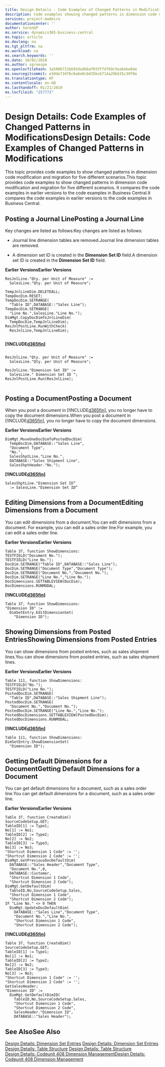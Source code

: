 ```yaml
---
title: Design Details - Code Examples of Changed Patterns in Modifications | Microsoft Docs
description: Code examples showing changed patterns in dimension code modification and migration for five different scenarios. It compares the code examples in earlier versions to the code examples in Business Central.
services: project-madeira
documentationcenter: ''
author: SorenGP
ms.service: dynamics365-business-central
ms.topic: article
ms.devlang: na
ms.tgt_pltfrm: na
ms.workload: na
ms.search.keywords: ''
ms.date: 10/01/2018
ms.author: sgroespe
ms.openlocfilehash: 3a5806711b693dadbbaf033ffd769c5eabebe8de
ms.sourcegitcommit: e10de72476c6a6e0cbd35bcb714a29b535c39f0e
ms.translationtype: HT
ms.contentlocale: en-GB
ms.lasthandoff: 01/21/2019
ms.locfileid: "257772"
---
```

# <a name="design-details-code-examples-of-changed-patterns-in-modifications"></a><span data-ttu-id="0c387-104">Design Details: Code Examples of Changed Patterns in Modifications</span><span class="sxs-lookup"><span data-stu-id="0c387-104">Design Details: Code Examples of Changed Patterns in Modifications</span></span>
<span data-ttu-id="0c387-105">This topic provides code examples to show changed patterns in dimension code modification and migration for five different scenarios.</span><span class="sxs-lookup"><span data-stu-id="0c387-105">This topic provides code examples to show changed patterns in dimension code modification and migration for five different scenarios.</span></span> <span data-ttu-id="0c387-106">It compares the code examples in earlier versions to the code examples in Business Central.</span><span class="sxs-lookup"><span data-stu-id="0c387-106">It compares the code examples in earlier versions to the code examples in Business Central.</span></span>

## <a name="posting-a-journal-line"></a><span data-ttu-id="0c387-107">Posting a Journal Line</span><span class="sxs-lookup"><span data-stu-id="0c387-107">Posting a Journal Line</span></span>  
<span data-ttu-id="0c387-108">Key changes are listed as follows:</span><span class="sxs-lookup"><span data-stu-id="0c387-108">Key changes are listed as follows:</span></span>  
  
- <span data-ttu-id="0c387-109">Journal line dimension tables are removed.</span><span class="sxs-lookup"><span data-stu-id="0c387-109">Journal line dimension tables are removed.</span></span>  
  
- <span data-ttu-id="0c387-110">A dimension set ID is created in the **Dimension Set ID** field.</span><span class="sxs-lookup"><span data-stu-id="0c387-110">A dimension set ID is created in the **Dimension Set ID** field.</span></span>  
  
<span data-ttu-id="0c387-111">**Earlier Versions**</span><span class="sxs-lookup"><span data-stu-id="0c387-111">**Earlier Versions**</span></span>  
  
```  
ResJnlLine."Qty. per Unit of Measure" :=   
  SalesLine."Qty. per Unit of Measure";  
  
TempJnlLineDim.DELETEALL;  
TempDocDim.RESET;  
TempDocDim.SETRANGE(  
  "Table ID",DATABASE::"Sales Line");  
TempDocDim.SETRANGE(  
  "Line No.",SalesLine."Line No.");  
DimMgt.CopyDocDimToJnlLineDim(  
  TempDocDim,TempJnlLineDim);  
ResJnlPostLine.RunWithCheck(  
  ResJnlLine,TempJnlLineDim);  
  
```  
  
 **[!INCLUDE[d365fin](includes/d365fin_md.md)]**  
  
```  
  
ResJnlLine."Qty. per Unit of Measure" :=   
  SalesLine."Qty. per Unit of Measure";  
  
ResJnlLine."Dimension Set ID" :=   
  SalesLine." Dimension Set ID ";  
ResJnlPostLine.Run(ResJnlLine);  
  
```  
  
## <a name="posting-a-document"></a><span data-ttu-id="0c387-112">Posting a Document</span><span class="sxs-lookup"><span data-stu-id="0c387-112">Posting a Document</span></span>  
 <span data-ttu-id="0c387-113">When you post a document in [!INCLUDE[d365fin](includes/d365fin_md.md)], you no longer have to copy the document dimensions.</span><span class="sxs-lookup"><span data-stu-id="0c387-113">When you post a document in [!INCLUDE[d365fin](includes/d365fin_md.md)], you no longer have to copy the document dimensions.</span></span>  
  
 <span data-ttu-id="0c387-114">**Earlier Versions**</span><span class="sxs-lookup"><span data-stu-id="0c387-114">**Earlier Versions**</span></span>  
  
```  
DimMgt.MoveOneDocDimToPostedDocDim(  
  TempDocDim,DATABASE::"Sales Line",  
  "Document Type",  
  "No.",  
  SalesShptLine."Line No.",  
  DATABASE::"Sales Shipment Line",  
  SalesShptHeader."No.");  
```  
  
 **[!INCLUDE[d365fin](includes/d365fin_md.md)]**  
  
```  
SalesShptLine."Dimension Set ID”  
  := SalesLine."Dimension Set ID”  
```  
  
## <a name="editing-dimensions-from-a-document"></a><span data-ttu-id="0c387-115">Editing Dimensions from a Document</span><span class="sxs-lookup"><span data-stu-id="0c387-115">Editing Dimensions from a Document</span></span>  
 <span data-ttu-id="0c387-116">You can edit dimensions from a document.</span><span class="sxs-lookup"><span data-stu-id="0c387-116">You can edit dimensions from a document.</span></span> <span data-ttu-id="0c387-117">For example, you can edit a sales order line.</span><span class="sxs-lookup"><span data-stu-id="0c387-117">For example, you can edit a sales order line.</span></span>  
  
 <span data-ttu-id="0c387-118">**Earlier Versions**</span><span class="sxs-lookup"><span data-stu-id="0c387-118">**Earlier Versions**</span></span>  
  
```  
Table 37, function ShowDimensions:  
TESTFIELD("Document No.");  
TESTFIELD("Line No.");  
DocDim.SETRANGE("Table ID",DATABASE::"Sales Line");  
DocDim.SETRANGE("Document Type","Document Type");  
DocDim.SETRANGE("Document No.","Document No.");  
DocDim.SETRANGE("Line No.","Line No.");  
DocDimensions.SETTABLEVIEW(DocDim);  
DocDimensions.RUNMODAL;  
```  
  
 **[!INCLUDE[d365fin](includes/d365fin_md.md)]**  
  
```  
Table 37, function ShowDimensions:  
"Dimension ID" :=   
  DimSetEntry.EditDimensionSet(  
    "Dimension ID");  
```  
  
## <a name="showing-dimensions-from-posted-entries"></a><span data-ttu-id="0c387-119">Showing Dimensions from Posted Entries</span><span class="sxs-lookup"><span data-stu-id="0c387-119">Showing Dimensions from Posted Entries</span></span>  
 <span data-ttu-id="0c387-120">You can show dimensions from posted entries, such as sales shipment lines.</span><span class="sxs-lookup"><span data-stu-id="0c387-120">You can show dimensions from posted entries, such as sales shipment lines.</span></span>  
  
 <span data-ttu-id="0c387-121">**Earlier Versions**</span><span class="sxs-lookup"><span data-stu-id="0c387-121">**Earlier Versions**</span></span>  
  
```  
Table 111, function ShowDimensions:  
TESTFIELD("No.");  
TESTFIELD("Line No.");  
PostedDocDim.SETRANGE(  
  "Table ID",DATABASE::"Sales Shipment Line");  
PostedDocDim.SETRANGE(  
  "Document No.","Document No.");  
PostedDocDim.SETRANGE("Line No.","Line No.");  
PostedDocDimensions.SETTABLEVIEW(PostedDocDim);  
PostedDocDimensions.RUNMODAL;  
```  
  
 **[!INCLUDE[d365fin](includes/d365fin_md.md)]**  
  
```  
Table 111, function ShowDimensions:  
DimSetEntry.ShowDimensionSet(  
  "Dimension ID");  
```  
  
## <a name="getting-default-dimensions-for-a-document"></a><span data-ttu-id="0c387-122">Getting Default Dimensions for a Document</span><span class="sxs-lookup"><span data-stu-id="0c387-122">Getting Default Dimensions for a Document</span></span>  
 <span data-ttu-id="0c387-123">You can get default dimensions for a document, such as a sales order line.</span><span class="sxs-lookup"><span data-stu-id="0c387-123">You can get default dimensions for a document, such as a sales order line.</span></span>  
  
 <span data-ttu-id="0c387-124">**Earlier Versions**</span><span class="sxs-lookup"><span data-stu-id="0c387-124">**Earlier Versions**</span></span>  
  
```  
Table 37, function CreateDim()  
SourceCodeSetup.GET;  
TableID[1] := Type1;  
No[1] := No1;  
TableID[2] := Type2;  
No[2] := No2;  
TableID[3] := Type3;  
No[3] := No3;  
"Shortcut Dimension 1 Code" := '';  
"Shortcut Dimension 2 Code" := '';  
DimMgt.GetPreviousDocDefaultDim(  
  DATABASE::"Sales Header","Document Type",  
  "Document No.",0,  
  DATABASE::Customer,  
  "Shortcut Dimension 1 Code",  
  "Shortcut Dimension 2 Code");  
DimMgt.GetDefaultDim(  
  TableID,No,SourceCodeSetup.Sales,  
  "Shortcut Dimension 1 Code",  
  "Shortcut Dimension 2 Code");  
IF "Line No." <> 0 THEN  
  DimMgt.UpdateDocDefaultDim(  
    DATABASE::"Sales Line","Document Type",  
    "Document No.","Line No.",  
    "Shortcut Dimension 1 Code",  
    "Shortcut Dimension 2 Code");  
```  
  
 **[!INCLUDE[d365fin](includes/d365fin_md.md)]**  
  
```  
Table 37, function CreateDim()  
SourceCodeSetup.GET;  
TableID[1] := Type1;  
No[1] := No1;  
TableID[2] := Type2;  
No[2] := No2;  
TableID[3] := Type3;  
No[3] := No3;  
"Shortcut Dimension 1 Code" := '';  
"Shortcut Dimension 2 Code" := '';  
GetSalesHeader;  
"Dimension ID" :=  
  DimMgt.GetDefaultDimID(  
    TableID,No,SourceCodeSetup.Sales,  
    "Shortcut Dimension 1 Code",  
    "Shortcut Dimension 2 Code",  
    SalesHeader."Dimension ID",  
    DATABASE::"Sales Header");

```  

## <a name="see-also"></a><span data-ttu-id="0c387-125">See Also</span><span class="sxs-lookup"><span data-stu-id="0c387-125">See Also</span></span>  
<span data-ttu-id="0c387-126">[Design Details: Dimension Set Entries](design-details-dimension-set-entries.md) </span><span class="sxs-lookup"><span data-stu-id="0c387-126">[Design Details: Dimension Set Entries](design-details-dimension-set-entries.md) </span></span>  
<span data-ttu-id="0c387-127">[Design Details: Table Structure](design-details-table-structure.md) </span><span class="sxs-lookup"><span data-stu-id="0c387-127">[Design Details: Table Structure](design-details-table-structure.md) </span></span>  
[<span data-ttu-id="0c387-128">Design Details: Codeunit 408 Dimension Management</span><span class="sxs-lookup"><span data-stu-id="0c387-128">Design Details: Codeunit 408 Dimension Management</span></span>](design-details-codeunit-408-dimension-management.md)